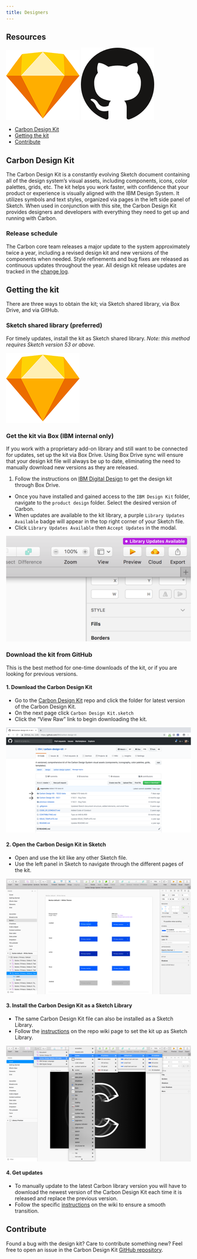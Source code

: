 ```yaml
---
title: Designers
---
```


## Resources

<grid-wrapper col_lg="8" flex="true" bleed="true">
<clickable-tile
    title="Add Carbon design kit to Sketch library"
    href="sketch://add-library/cloud/JaVzz"
    type="resource"
     >
    <img src="images/sketch-icon.png" alt="Carbon design kit Sketch Shared Library"  />
</clickable-tile>
<clickable-tile
    title="Download Carbon design kit from GitHub"
    href="https://github.com/IBM/carbon-design-kit"
    type="resource"
    >
    <img src="images/github-icon.png" alt="Box design kit github repo"  />
</clickable-tile>
</grid-wrapper>

<anchor-links>
<ul>
    <li><a href="#carbon-design-kit">Carbon Design Kit</a></li>
    <li><a href="#getting-the-kit">Getting the kit</a></li>
    <li><a href="#contribute">Contribute</a></li>
</ul>
</anchor-links>

## Carbon Design Kit

The Carbon Design Kit is a constantly evolving Sketch document containing all of the design system’s visual assets, including components, icons, color palettes, grids, etc. The kit helps you work faster, with confidence that your product or experience is visually aligned with the IBM Design System. It utilizes symbols and text styles, organized via pages in the left side panel of Sketch. When used in conjunction with this site, the Carbon Design Kit provides designers and developers with everything they need to get up and running with Carbon.

### Release schedule

The Carbon core team releases a major update to the system approximately twice a year, including a revised design kit and new versions of the components when needed. Style refinements and bug fixes are released as continuous updates throughout the year. All design kit release updates are tracked in the [change log](https://github.com/carbon-design-system/carbon-design-kit/releases).

## Getting the kit

There are three ways to obtain the kit; via Sketch shared library, via Box Drive, and via GitHub. 

### Sketch shared library (preferred) 

For timely updates, install the kit as Sketch shared library. _Note: this method requires Sketch version 53 or above._

<grid-wrapper col_lg="8" flex="true" bleed="true">
<clickable-tile
    title="Add Carbon Design Kit to Sketch library (Beta)"
    href="sketch://add-library/cloud/JaVzz"
    type="resource"
     >
    <img src="images/sketch-icon.png" alt="Carbon Design Kit Sketch Shared Library"  />
</clickable-tile>
</grid-wrapper>

### Get the kit via Box (IBM internal only)

If you work with a proprietary add-on library and still want to be connected for updates, set up the kit via Box Drive. Using Box Drive sync will ensure that your design kit file will always be up to date, eliminating the need to manually download new versions as they are released.

1. Follow the instructions on [IBM Digital Design](https://www.ibm.com/standards/web/design-kit/) to get the design kit through Box Drive.
- Once you have installed and gained access to the `IBM Design Kit` folder, navigate to the `product design` folder. Select the desired version of Carbon.
- When updates are available to the kit library, a purple `Library Updates Available` badge will appear in the top right corner of your Sketch file. 
- Click `Library Updates Available` then `Accept Updates` in the modal.

<image-component cols="12" caption="Update indicator">

![Update indicator screenshot](images/designers-5.png)

</image-component>

### Download the kit from GitHub

This is the best method for one-time downloads of the kit, or if you are looking for previous versions.

#### 1. Download the Carbon Design Kit
   - Go to the <a href="https://github.com/carbon-design-system/carbon-design-kit" target=blank>Carbon Design Kit</a> repo and click the folder for latest version of the Carbon Design Kit.
   - On the next page click `Carbon Design Kit.sketch`
   - Click the “View Raw” link to begin downloading the kit.

<image-component cols="12" caption="Carbon Design Kit repo">

![Carbon Design Kit repo screenshot](images/designers-2_new.png)

</image-component>

#### 2. Open the Carbon Design Kit in Sketch
   - Open and use the kit like any other Sketch file.
   - Use the left panel in Sketch to navigate through the different pages of the kit.

<image-component cols="12" caption="Design kit file">

![Kit file screenshot](images/designers-3.png)

</image-component>

#### 3. Install the Carbon Design Kit as a Sketch Library

   - The same Carbon Design Kit file can also be installed as a Sketch Library.
   - Follow the [instructions](https://github.com/IBM/carbon-design-kit/wiki/Sketch-Libraries-Overview) on the repo wiki page to set the kit up as Sketch Library.

<image-component cols="12" caption="Sketch library">

![Sketch Library screenshot](images/designers-4.png)

</image-component>

#### 4. Get updates
   - To manually update to the latest Carbon library version you will have to download the newest version of the Carbon Design Kit each time it is released and replace the previous version.
   - Follow the specific [instructions](https://github.com/IBM/carbon-design-kit/wiki/Sketch-Libraries-Overview) on the wiki to ensure a smooth transition.

## Contribute

Found a bug with the design kit? Care to contribute something new? Feel free to open an issue in the Carbon Design Kit [GitHub repository](https://github.com/ibm/carbon-design-kit/issues).
